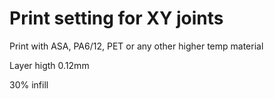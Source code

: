 
# Print setting for XY joints
Print with ASA, PA6/12, PET or any other higher temp material

Layer higth 0.12mm

30% infill 




